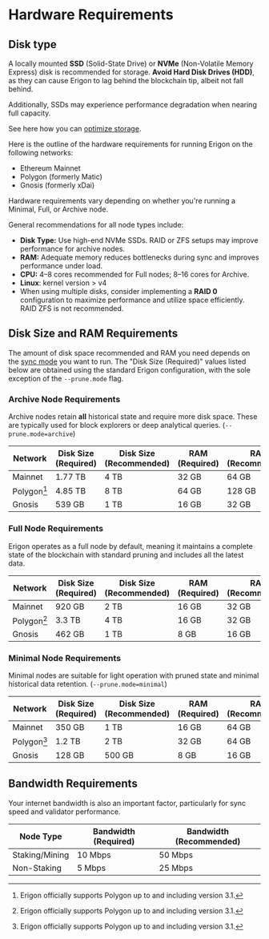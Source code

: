 # Hardware Requirements

## Disk type

A locally mounted **SSD** (Solid-State Drive) or **NVMe** (Non-Volatile Memory Express) disk is recommended for storage. **Avoid Hard Disk Drives (HDD)**, as they can cause Erigon to lag behind the blockchain tip, albeit not fall behind.

Additionally, SSDs may experience performance degradation when nearing full capacity.

See here how you can [optimize storage](../fundamentals/optimizing-storage.md).

Here is the outline of the hardware requirements for running Erigon on the following networks:

* Ethereum Mainnet
* Polygon (formerly Matic)
* Gnosis (formerly xDai)

Hardware requirements vary depending on whether you're running a Minimal, Full, or Archive node.

General recommendations for all node types include:

* **Disk Type:** Use high-end NVMe SSDs. RAID or ZFS setups may improve performance for archive nodes.
* **RAM:** Adequate memory reduces bottlenecks during sync and improves performance under load.
* **CPU:** 4–8 cores recommended for Full nodes; 8–16 cores for Archive.
* **Linux**: kernel version > v4
* When using multiple disks, consider implementing a **RAID 0** configuration to maximize performance and utilize space efficiently. RAID ZFS is not recommended.

## Disk Size and RAM Requirements

The amount of disk space recommended and RAM you need depends on the [sync mode](../fundamentals/sync-modes.md) you want to run. The "Disk Size (Required)" values listed below are obtained using the standard Erigon configuration, with the sole exception of the `--prune.mode` flag.

### Archive Node Requirements

Archive nodes retain **all** historical state and require more disk space. These are typically used for block explorers or deep analytical queries. (`--prune.mode=archive`)

| Network     | Disk Size (Required) | Disk Size (Recommended) | RAM (Required) | RAM (Recommended) |
| ----------- | -------------------- | ----------------------- | -------------- | ----------------- |
| Mainnet     | 1.77 TB              | 4 TB                    | 32 GB          | 64 GB             |
| Polygon[^1] | 4.85 TB              | 8 TB                    | 64 GB          | 128 GB            |
| Gnosis      | 539 GB               | 1 TB                    | 16 GB          | 32 GB             |

### Full Node Requirements

Erigon operates as a full node by default, meaning it maintains a complete state of the blockchain with standard pruning and includes all the latest data.

| Network     | Disk Size (Required) | Disk Size (Recommended) | RAM (Required) | RAM (Recommended) |
| ----------- | -------------------- | ----------------------- | -------------- | ----------------- |
| Mainnet     | 920 GB               | 2 TB                    | 16 GB          | 32 GB             |
| Polygon[^1] | 3.3 TB               | 4 TB                    | 16 GB          | 32 GB             |
| Gnosis      | 462 GB               | 1 TB                    | 8 GB           | 16 GB             |

### Minimal Node Requirements

Minimal nodes are suitable for light operation with pruned state and minimal historical data retention. (`--prune.mode=minimal`)

| Network     | Disk Size (Required) | Disk Size (Recommended) | RAM (Required) | RAM (Recommended) |
| ----------- | -------------------- | ----------------------- | -------------- | ----------------- |
| Mainnet     | 350 GB               | 1 TB                    | 16 GB          | 64 GB             |
| Polygon[^1] | 1.2 TB               | 2 TB                    | 32 GB          | 64 GB             |
| Gnosis      | 128 GB               | 500 GB                  | 8 GB           | 16 GB             |

## Bandwidth Requirements

Your internet bandwidth is also an important factor, particularly for sync speed and validator performance.

| Node Type      | Bandwidth (Required) | Bandwidth (Recommended) |
| -------------- | -------------------- | ----------------------- |
| Staking/Mining | 10 Mbps              | 50 Mbps                 |
| Non-Staking    | 5 Mbps               | 25 Mbps                 |

[^1]: Erigon officially supports Polygon up to and including version 3.1.
